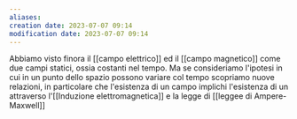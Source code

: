 ```yaml
---
aliases: 
creation date: 2023-07-07 09:14
modification date: 2023-07-07 09:14
---
```


Abbiamo visto finora il [[campo elettrico]] ed il [[campo magnetico]] come due campi statici, ossia costanti nel tempo. Ma se consideriamo l'ipotesi in cui in un punto dello spazio possono variare col tempo scopriamo nuove relazioni, in particolare che l'esistenza di un campo implichi l'esistenza di un attraverso l'[[Induzione elettromagnetica]] e la legge di [[leggee di Ampere-Maxwell]]  